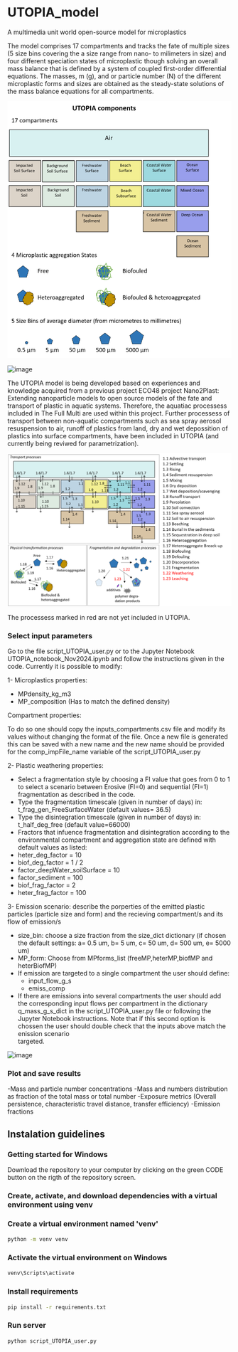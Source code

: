 ﻿# UTOPIA_model

A multimedia unit world open-source model for microplastics 

The model comprises 17 compartments and tracks the fate of multiple sizes (5 size bins covering the a size range from nano- to milimeters in size) and four different speciation states of microplastic though solving an overall mass balance that is defined by a system of coupled first-order differential equations.  The masses, m (g), and or particle number (N) of the different microplastic forms and sizes are obtained as the steady-state solutions of the mass balance equations for all compartments.

![image](https://github.com/microplastics-cluster/UTOPIA_model/blob/main/UTOPIA_building_blocks.png)

![image](https://user-images.githubusercontent.com/58487662/188824142-892a10e0-ec4c-42af-adfc-a6a626a35808.png)

The UTOPIA model is being developed based on experiences and knowledge acquired from a previous project ECO48 project Nano2Plast: Extending nanoparticle models to open source models of the fate and transport of plastic in aquatic systems. Therefore, the aquatiac processess included in The Full Multi are used within this project. Further processess of transport between non-aquatic compartments such as sea spray aerosol resuspension to air, runoff of plastics from land, dry and wet depossition of plastics into surface compartments, have been included in UTOPIA (and currently being reviwed for parametrization).

![image](https://github.com/microplastics-cluster/UTOPIA_model/blob/main/UTOPIA_processes.png)

The processess marked in red are not yet included in UTOPIA.

### Select input parameters
Go to the file script_UTOPIA_user.py or to the Jupyter Notebook UTOPIA_notebook_Nov2024.ipynb and follow the instructions given in the code. Currently it is possible to modify:

  1- Microplastics properties:

  - MPdensity_kg_m3 
  - MP_composition  (Has to match the defined density)

  Compartment properties:

  To do so one should copy the inputs_compartments.csv file and modify its values without changing the format of the file. Once a new file is generated this can be saved with a new name and the new name should be provided for the comp_impFile_name variable of the script_UTOPIA_user.py

  2- Plastic weathering properties:

  - Select a fragmentation style by choosing a FI value that goes from 0 to 1 to select a scenario between Erosive (FI=0) and sequential (FI=1) fragmentation as described in the code.
  - Type the fragmentation timescale (given in number of days) in: t_frag_gen_FreeSurfaceWater (default values= 36.5)
  - Type the disintegration timescale (given in number of days) in: t_half_deg_free (default value=66000)
  - Fractors that infuence fragmentation and disintegration according to the environmental compartment and aggregation state are defined with default values as listed:
  - heter_deg_factor = 10
  - biof_deg_factor = 1 / 2
  - factor_deepWater_soilSurface = 10
  - factor_sediment = 100
  - biof_frag_factor = 2
  - heter_frag_factor = 100

  3- Emission scenario:
  describe the porperties of the emitted plastic particles (particle size and form) and the recieving compartment/s and its flow of emission/s

  - size_bin: choose a size fraction from the size_dict dictionary (if chosen the default settings: a= 0.5 um, b= 5 um, c= 50 um, d= 500 um, e= 5000 um)
  - MP_form: Choose from MPforms_list (freeMP,heterMP,biofMP and heterBiofMP)
  - If emission are targeted to a single compartment the user should define:
    - input_flow_g_s
    - emiss_comp
  - If there are emissions into several compartments the user should add the corresponding input flows per compartment in the dictionary q_mass_g_s_dict in the script_UTOPIA_user.py file or following the Jupyter Notebook instructions. Note that if this second option is chossen the user should double check that the inputs above match the enission scenario  
 targeted.


![image](https://user-images.githubusercontent.com/58487662/186609599-c75bb341-45f4-4bf4-a055-fb332aff3756.png)


### Plot and save results

  -Mass and particle number concentrations
  -Mass and numbers distribution as fraction of the total mass or total number
  -Exposure metrics (Overall persistence, characteristic travel distance, transfer efficiency)
  -Emission fractions


## Instalation guidelines

### Getting started for Windows

Download the repository to your computer by clicking on the green CODE button on the rigth of the repository screen.

### Create, activate, and download dependencies with a virtual environment using venv

### Create a virtual environment named 'venv'
```bash
python -m venv venv
```
### Activate the virtual environment on Windows
```bash
venv\Scripts\activate
```
### Install requirements
```bash
pip install -r requirements.txt
```
### Run server 
```bash
python script_UTOPIA_user.py
```
